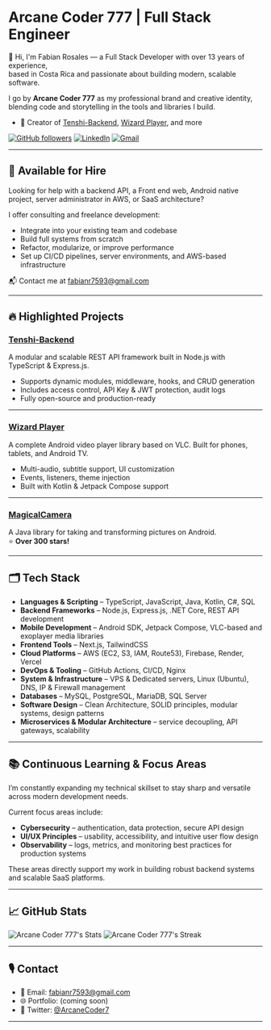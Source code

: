 # Arcane Coder 777 | Full Stack Engineer

👋 Hi, I'm Fabian Rosales — a Full Stack Developer with over 13 years of experience,  
based in Costa Rica and passionate about building modern, scalable software.

I go by **Arcane Coder 777** as my professional brand and creative identity,  
blending code and storytelling in the tools and libraries I build.

- 🚀 Creator of [Tenshi-Backend](https://github.com/fabian7593/Tenshi-Backend), [Wizard Player](https://github.com/fabian7593/Wizard-Player), and more

[![GitHub followers](https://img.shields.io/github/followers/fabian7593?style=social)](https://github.com/fabian7593)
[![LinkedIn](https://img.shields.io/badge/LinkedIn-Fabian%20Rosales-blue?logo=linkedin)](https://www.linkedin.com/in/frosales-softdev/)
[![Gmail](https://img.shields.io/badge/Email-fabianr7593@gmail.com-red?logo=gmail)](mailto:fabianr7593@gmail.com)

---

## 🚧 Available for Hire

Looking for help with a backend API, a Front end web, Android native project, server administrator in AWS, or SaaS architecture?

I offer consulting and freelance development:
- Integrate into your existing team and codebase
- Build full systems from scratch
- Refactor, modularize, or improve performance
- Set up CI/CD pipelines, server environments, and AWS-based infrastructure

📬 Contact me at [fabianr7593@gmail.com](mailto:fabianr7593@gmail.com)

---

## 🔥 Highlighted Projects

### [Tenshi-Backend](https://github.com/fabian7593/Tenshi-Backend)
A modular and scalable REST API framework built in Node.js with TypeScript & Express.js.

-  Supports dynamic modules, middleware, hooks, and CRUD generation
-  Includes access control, API Key & JWT protection, audit logs
-  Fully open-source and production-ready

---

### [Wizard Player](https://github.com/fabian7593/Wizard-Player)
A complete Android video player library based on VLC. Built for phones, tablets, and Android TV.

-  Multi-audio, subtitle support, UI customization
-  Events, listeners, theme injection
-  Built with Kotlin & Jetpack Compose support

---

### [MagicalCamera](https://github.com/fabian7593/MagicalCamera)
A Java library for taking and transforming pictures on Android.  
⭐ **Over 300 stars!**

---

## 🗂 Tech Stack

-  **Languages & Scripting** – TypeScript, JavaScript, Java, Kotlin, C#, SQL
-  **Backend Frameworks** – Node.js, Express.js, .NET Core, REST API development
-  **Mobile Development** – Android SDK, Jetpack Compose, VLC-based and exoplayer media libraries
-  **Frontend Tools** – Next.js, TailwindCSS
-  **Cloud Platforms** – AWS (EC2, S3, IAM, Route53), Firebase, Render, Vercel
-  **DevOps & Tooling** – GitHub Actions, CI/CD, Nginx
-  **System & Infrastructure** – VPS & Dedicated servers, Linux (Ubuntu), DNS, IP & Firewall management
-  **Databases** – MySQL, PostgreSQL, MariaDB, SQL Server
-  **Software Design** – Clean Architecture, SOLID principles, modular systems, design patterns
-  **Microservices & Modular Architecture** – service decoupling, API gateways, scalability

---

## 📚 Continuous Learning & Focus Areas

I’m constantly expanding my technical skillset to stay sharp and versatile across modern development needs.

Current focus areas include:

-  **Cybersecurity** – authentication, data protection, secure API design
-  **UI/UX Principles** – usability, accessibility, and intuitive user flow design
-  **Observability** – logs, metrics, and monitoring best practices for production systems

These areas directly support my work in building robust backend systems and scalable SaaS platforms.

---

## 📈 GitHub Stats

![Arcane Coder 777's Stats](https://github-readme-stats.vercel.app/api?username=fabian7593&theme=tokyonight&show_icons=true&hide_border=false&count_private=true)
![Arcane Coder 777's Streak](https://github-readme-streak-stats.herokuapp.com/?user=fabian7593&theme=tokyonight&hide_border=false)

---

## 🎙 Contact

- 📧 Email: [fabianr7593@gmail.com](mailto:fabianr7593@gmail.com)  
- 🌐 Portfolio: (coming soon)  
- 🧵 Twitter: [@ArcaneCoder7](https://x.com/ArcaneCoder7) 

---

